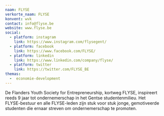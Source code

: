 ```yaml
---
naam: FLYSE
verkorte_naam: FLYSE
konvent: wvk
contact: info@flyse.be
website: www.flyse.be
social:
  - platform: instagram
    link: https://www.instagram.com/flysegent/
  - platform: facebook
    link: https://www.facebook.com/FLYSE/
  - platform: linkedin
    link: https://www.linkedin.com/company/flyse/
  - platform: twitter
    link: https://twitter.com/FLYSE_BE
themas:
  -  economie-development
---
```


De Flanders Youth Society for Entrepreneurship, kortweg FLYSE, inspireert reeds 9 jaar tot ondernemerschap in het Gentse studentenmilieu. Het FLYSE-bestuur en alle FLYSE-leden zijn stuk voor stuk jonge, gemotiveerde studenten die ernaar streven om ondernemerschap te promoten.
